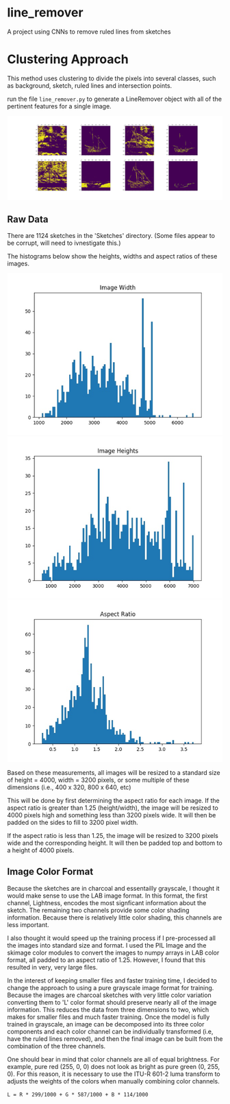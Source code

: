 # line_remover

A project using CNNs to remove ruled lines from sketches

# Clustering Approach

This method uses clustering to divide the pixels into several classes, such as background, sketch, ruled lines and intersection points.

run the file `line_remover.py` to generate a LineRemover object with all of the pertinent features for a single image.

![clusters](readme_images/clusters.png)

## Raw Data

There are 1124 sketches in the 'Sketches' directory. (Some files appear to be corrupt, will need to ivnestigate this.)

The histograms below show the heights, widths and aspect ratios of these images.

![Horizontal](readme_images/width.jpg)
![Vertical](readme_images/height.jpg)
![Aspect](readme_images/aspect.jpg)

Based on these measurements, all images will be resized to a standard size of height = 4000, width = 3200 pixels, or some multiple of these dimensions (i.e., 400 x 320, 800 x 640, etc)

This will be done by first determining the aspect ratio for each image. If the aspect ratio is greater than 1.25 (height/width), the image will be resized to 4000 pixels high and something less than 3200 pixels wide. It will then be padded on the sides to fill to 3200 pixel width.

If the aspect ratio is less than 1.25, the image will be resized to 3200 pixels wide and the corresponding height. It will then be padded top and bottom to a height of 4000 pixels.

## Image Color Format

Because the sketches are in charcoal and essentailly grayscale, I thought it would make sense to use the LAB image format. In this format, the first channel, Lightness, encodes the most signficant information about the sketch. The remaining two channels provide some color shading information. Because there is relatively little color shading, this channels are less important.

I also thought it would speed up the training process if I pre-processed all the images into standard size and format. I used the PIL Image and the skimage color modules to convert the images to numpy arrays in LAB color format, all padded to an aspect ratio of 1.25. However, I found that this resulted in very, very large files.

In the interest of keeping smaller files and faster training time, I decided to change the approach to using a pure grayscale image format for training. Because the images are charcoal sketches with very little color variation converting them to 'L' color format should preserve nearly all of the image information. This reduces the data from three dimensions to two, which makes for smaller files and much faster training. Once the model is fully trained in grayscale, an image can be decomposed into its three color components and each color channel can be individually transformed (i.e, have the ruled lines removed), and then the final image can be built from the combination of the three channels.

One should bear in mind that color channels are all of equal brightness. For example, pure red (255, 0, 0) does not look as bright as pure green (0, 255, 0). For this reason, it is necessary to use the ITU-R 601-2 luma transform to adjusts the weights of the colors when manually combining color channels.

    L = R * 299/1000 + G * 587/1000 + B * 114/1000
